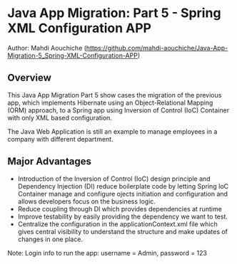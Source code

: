 # Java App Migration: Part 5 - Spring XML Configuration APP

Author: Mahdi Aouchiche (<https://github.com/mahdi-aouchiche/Java-App-Migration-5_Spring-XML-Configuration-APP>)

## Overview

This Java App Migration Part 5 show cases the migration of the previous app, which implements Hibernate using an Object-Relational Mapping (ORM) approach, to a Spring app using Inversion of Control (IoC) Container with only XML based configuration. 

The Java Web Application is still an example to manage employees in a company with different department.

## Major Advantages

* Introduction of the Inversion of Control (IoC) design principle and Dependency Injection (DI) reduce boilerplate code by letting Spring IoC Container manage and configure ojects initiation and configuration and allows developers focus on the business logic.
* Reduce coupling through DI which provides dependencies at runtime
* Improve testability by easily providing the dependency we want to test.
* Centralize the configuration in the applicationContext.xml file which gives central visibility to understand the structure and make updates of changes in one place. 

Note: Login info to run the app: username = Admin, password = 123

